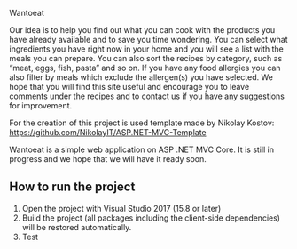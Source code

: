 ﻿Wantoeat

Our idea is to help you find out what you can cook with the products you have already available and to save you time wondering. You can select what ingredients you have right now in your home and you will see a list with the meals you can prepare.
You can also sort the recipes by category, such as “meat, eggs, fish, pasta” and so on. If you have any food allergies you can also filter by meals which exclude the allergen(s) you have selected.
We hope that you will find this site useful and encourage you to leave comments under the recipes and to contact us if you have any suggestions for improvement.

For the creation of this project is used template made by Nikolay Kostov:
https://github.com/NikolayIT/ASP.NET-MVC-Template

Wantoeat is a simple web application on ASP .NET MVC Core.
It is still in progress and we hope that we will have it ready soon.


## How to run the project

1. Open the project with Visual Studio 2017 (15.8 or later)
2. Build the project (all packages including the client-side dependencies) will be restored automatically.
3. Test
